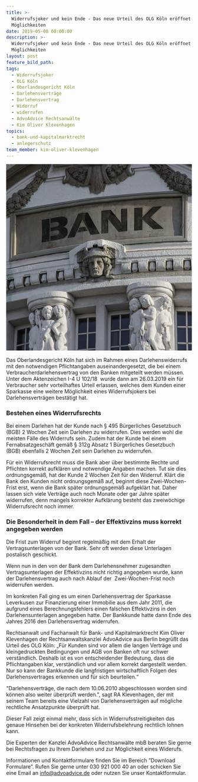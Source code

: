 ```yaml
---
title: >-
  Widerrufsjoker und kein Ende - Das neue Urteil des OLG Köln eröffnet weitere
  Möglichkeiten
date: 2019-05-08 00:00:00
description: >-
  Widerrufsjoker und kein Ende - Das neue Urteil des OLG Köln eröffnet weitere
  Möglichkeiten
layout: post
feature_bild_path:
tags:
  - Widerrufsjoker
  - OLG Köln
  - Oberlandesgericht Köln
  - Darlehensverträge
  - Darlehensvertrag
  - Widerruf
  - widerrufen
  - AdvoAdvice Rechtsanwälte
  - Kim Oliver Klevenhagen
topics:
  - bank-und-kapitalmarktrecht
  - anlegerschutz
team_member: kim-oliver-klevenhagen
---
```


![](/uploads/bank-2907728-640-1.jpg)

Das Oberlandesgericht K&ouml;ln hat sich im Rahmen eines Darlehenswiderrufs mit den notwendigen Pflichtangaben auseinandergesetzt, die bei einem Verbraucherdarlehensvertrag von den Banken mitgeteilt werden m&uuml;ssen. Unter dem Aktenzeichen I-4 U 102/18&nbsp; wurde dann am 26.03.2019 ein f&uuml;r Verbraucher sehr vorteilhaftes Urteil erlassen, welches dem Kunden einer Sparkasse eine weitere M&ouml;glichkeit eines Widerrufsjokers bei Darlehensvertr&auml;gen best&auml;tigt hat.&nbsp;

### Bestehen eines Widerrufsrechts

Bei einem Darlehen hat der Kunde nach &sect; 495 B&uuml;rgerliches Gesetzbuch (BGB) 2 Wochen Zeit sein Darlehen zu widerrufen. Dies werden wohl die meisten F&auml;lle des Widerrufs sein. Zudem hat der Kunde bei einem Fernabsatzgesch&auml;ft gem&auml;&szlig; &sect; 312g Absatz 1 B&uuml;rgerliches Gesetzbuch&nbsp; (BGB) ebenfalls 2 Wochen Zeit sein Darlehen zu widerrufen.

F&uuml;r ein Widerrufsrecht muss die Bank aber &uuml;ber bestimmte Rechte und Pflichten korrekt aufkl&auml;ren und notwendige Angaben machen. Tut sie dies ordnungsgem&auml;&szlig;, hat der Kunde 2 Wochen Zeit f&uuml;r den Widerruf. Kl&auml;rt die Bank den Kunden nicht ordnungsgem&auml;&szlig; auf, beginnt diese Zwei-Wochen-Frist erst, wenn die Bank sp&auml;ter ordnungsgem&auml;&szlig; aufgekl&auml;rt hat. Daher lassen sich viele Vertr&auml;ge auch noch Monate oder gar Jahre sp&auml;ter widerrufen, denn mangels korrekter Aufkl&auml;rung besteht das zweiw&ouml;chige Widerrufsrecht noch immer.

### Die Besonderheit in dem Fall – der Effektivzins muss korrekt angegeben werden

Die Frist zum Widerruf beginnt regelm&auml;&szlig;ig mit dem Erhalt der Vertragsunterlagen von der Bank. Sehr oft werden diese Unterlagen postalisch geschickt. &nbsp;

Wenn nun in den von der Bank dem Darlehensnehmer zugesandten Vertragsunterlagen der Effektivzins nicht richtig angegeben wurde, kann der Darlehensvertrag auch nach Ablauf der &nbsp;Zwei-Wochen-Frist noch widerrufen werden.

Im konkreten Fall ging es um einen Darlehensvertrag der Sparkasse Leverkusen zur Finanzierung einer Immobilie aus dem Jahr 2011, die aufgrund eines Berechnungsfehlers einen falschen Effektivzins in den Darlehensunterlagen angegeben hatte. Der Bankkunde hatte dann Ende des Jahres 2016 den Darlehensvertrag widerrufen.

Rechtsanwalt und Fachanwalt f&uuml;r Bank- und Kapitalmarktrecht Kim Oliver Klevenhagen der Rechtsanwaltskanzlei AdvoAdvice aus Berlin begr&uuml;&szlig;t das Urteil des OLG K&ouml;ln: „F&uuml;r Kunden sind vor allem die langen Vertr&auml;ge und kleingedruckten Bedingungen und AGB von Banken oft nur schwer verst&auml;ndlich. Deshalb ist es von entscheidender Bedeutung, dass die Pflichtangaben klar, verst&auml;ndlich und vor allem korrekt dargestellt werden. Nur so kann der Bankkunde die langfristigen wirtschaftlich Folgen des Darlehensvertrages erkennen und f&uuml;r sich beurteilen.“

"Darlehensvertr&auml;ge, die nach dem 10.06.2010 abgeschlossen worden sind k&ouml;nnen also weiter &uuml;berpr&uuml;ft werden.", sagt RA Klevenhagen, der mit seinem Team bereits eine Vielzahl von Darlehensvertr&auml;gen auf m&ouml;gliche rechtliche Ansatzpunkte &uuml;berpr&uuml;ft hat.

Dieser Fall zeigt einmal mehr, dass sich in Widerrufsstreitigkeiten das genaue Hinsehen bei der konkreten Widerrufsbelehrung rechtlich lohnen kann.

Die Experten der Kanzlei AdvoAdvice Rechtsanw&auml;lte mbB beraten Sie gerne bei Rechtsfragen zu Ihrem Darlehen und zur M&ouml;glichkeit eines Widerufs.

Informationen und Kontaktformulare finden Sie im Bereich ”Download Formulare”. Rufen Sie gerne unter 030 921 000 40 an oder schicken Sie eine Email an info@advoadvice.de oder nutzen Sie unser Kontaktformular.